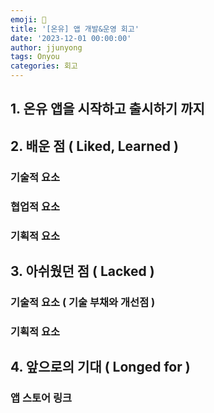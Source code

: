 ```yaml
---
emoji: 🧢
title: '[온유] 앱 개발&운영 회고'
date: '2023-12-01 00:00:00'
author: jjunyong
tags: Onyou
categories: 회고
---
```


## 1. 온유 앱을 시작하고 출시하기 까지
## 2. 배운 점 ( Liked, Learned )

### 기술적 요소
### 협업적 요소 
### 기획적 요소

## 3. 아쉬웠던 점 ( Lacked )

### 기술적 요소 ( 기술 부채와 개선점 )
### 기획적 요소 

## 4. 앞으로의 기대 ( Longed for )


### 앱 스토어 링크 

